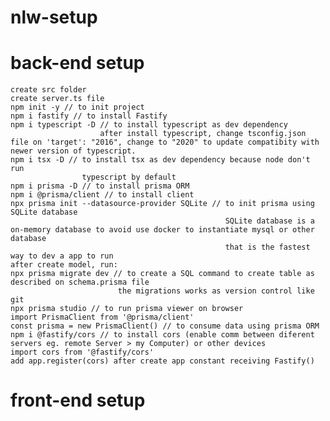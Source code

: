 # nlw-setup

# back-end setup
    create src folder
    create server.ts file
    npm init -y // to init project
    npm i fastify // to install Fastify
    npm i typescript -D // to install typescript as dev dependency
                        after install typescript, change tsconfig.json file on 'target': "2016", change to "2020" to update compatibity with newer version of typescript. 
    npm i tsx -D // to install tsx as dev dependency because node don't run
                    typescript by default
    npm i prisma -D // to install prisma ORM
    npm i @prisma/client // to install client
    npx prisma init --datasource-provider SQLite // to init prisma using SQLite database
                                                    SQLite database is a on-memory database to avoid use docker to instantiate mysql or other database
                                                    that is the fastest way to dev a app to run
    after create model, run:
    npx prisma migrate dev // to create a SQL command to create table as described on schema.prisma file
                            the migrations works as version control like git
    npx prisma studio // to run prisma viewer on browser
    import PrismaClient from '@prisma/client' 
    const prisma = new PrismaClient() // to consume data using prisma ORM 
    npm i @fastify/cors // to install cors (enable comm between diferent servers eg. remote Server > my Computer) or other devices
    import cors from '@fastify/cors' 
    add app.register(cors) after create app constant receiving Fastify()

# front-end setup
